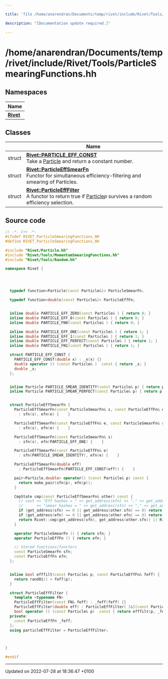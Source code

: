 ```yaml
---

title: 'file /home/anarendran/Documents/temp/rivet/include/Rivet/Tools/ParticleSmearingFunctions.hh'

description: "[Documentation update required.]"

---
```


# /home/anarendran/Documents/temp/rivet/include/Rivet/Tools/ParticleSmearingFunctions.hh



## Namespaces

| Name           |
| -------------- |
| **[Rivet](/documentation/code/namespaces/namespacerivet/)**  |

## Classes

|                | Name           |
| -------------- | -------------- |
| struct | **[Rivet::PARTICLE_EFF_CONST](/documentation/code/classes/structrivet_1_1particle__eff__const/)** <br>Take a <a href="/documentation/code/classes/classrivet_1_1particle/">Particle</a> and return a constant number.  |
| struct | **[Rivet::ParticleEffSmearFn](/documentation/code/classes/structrivet_1_1particleeffsmearfn/)** <br>Functor for simultaneous efficiency-filtering and smearing of Particles.  |
| struct | **[Rivet::ParticleEffFilter](/documentation/code/classes/structrivet_1_1particleefffilter/)** <br>A functor to return true if <a href="/documentation/code/classes/classrivet_1_1particle/">Particle</a>_p_ survives a random efficiency selection.  |




## Source code

```cpp
// -*- C++ -*-
#ifndef RIVET_ParticleSmearingFunctions_HH
#define RIVET_ParticleSmearingFunctions_HH

#include "Rivet/Particle.hh"
#include "Rivet/Tools/MomentumSmearingFunctions.hh"
#include "Rivet/Tools/Random.hh"

namespace Rivet {




  typedef function<Particle(const Particle&)> ParticleSmearFn;

  typedef function<double(const Particle&)> ParticleEffFn;


  inline double PARTICLE_EFF_ZERO(const Particle& ) { return 0; }
  inline double PARTICLE_EFF_0(const Particle& ) { return 0; }
  inline double PARTICLE_FN0(const Particle& ) { return 0; }

  inline double PARTICLE_EFF_ONE(const Particle& ) { return 1; }
  inline double PARTICLE_EFF_1(const Particle& ) { return 1; }
  inline double PARTICLE_EFF_PERFECT(const Particle& ) { return 1; }
  inline double PARTICLE_FN1(const Particle& ) { return 1; }

  struct PARTICLE_EFF_CONST {
    PARTICLE_EFF_CONST(double x) : _x(x) {}
    double operator () (const Particle& )  const { return _x; }
    double _x;
  };


  inline Particle PARTICLE_SMEAR_IDENTITY(const Particle& p) { return p; }
  inline Particle PARTICLE_SMEAR_PERFECT(const Particle& p) { return p; }


  struct ParticleEffSmearFn {
    ParticleEffSmearFn(const ParticleSmearFn& s, const ParticleEffFn& e)
      : sfn(s), efn(e) {    }

    ParticleEffSmearFn(const ParticleEffFn& e, const ParticleSmearFn& s)
      : sfn(s), efn(e) {    }

    ParticleEffSmearFn(const ParticleSmearFn& s)
      : sfn(s), efn(PARTICLE_EFF_ONE) {    }

    ParticleEffSmearFn(const ParticleEffFn& e)
      : sfn(PARTICLE_SMEAR_IDENTITY), efn(e) {    }

    ParticleEffSmearFn(double eff)
      : ParticleEffSmearFn(PARTICLE_EFF_CONST(eff)) {    }

    pair<Particle,double> operator() (const Particle& p) const {
      return make_pair(sfn(p), efn(p));
    }

    CmpState cmp(const ParticleEffSmearFn& other) const {
      // cout << "Eff hashes = " << get_address(efn) << "," << get_address(other.efn) << "; "
      //      << "smear hashes = " << get_address(sfn) << "," << get_address(other.sfn) << '\n';
      if (get_address(sfn) == 0 || get_address(other.sfn) == 0) return CmpState::NEQ;
      if (get_address(efn) == 0 || get_address(other.efn) == 0) return CmpState::NEQ;
      return Rivet::cmp(get_address(sfn), get_address(other.sfn)) || Rivet::cmp(get_address(efn), get_address(other.efn));
    }

    operator ParticleSmearFn () { return sfn; }
    operator ParticleEffFn () { return efn; }

    // Stored functions/functors
    const ParticleSmearFn sfn;
    const ParticleEffFn efn;
  };


  inline bool efffilt(const Particle& p, const ParticleEffFn& feff) {
    return rand01() < feff(p);
  }

  struct ParticleEffFilter {
    template <typename FN>
    ParticleEffFilter(const FN& feff) : _feff(feff) {}
    ParticleEffFilter(double eff) : ParticleEffFilter( [&](const Particle& p){return eff;} ) {}
    bool operator () (const Particle& p)  const { return efffilt(p, _feff); }
  private:
    const ParticleEffFn _feff;
  };
  using particleEffFilter = ParticleEffFilter;



}

#endif
```


-------------------------------

Updated on 2022-07-28 at 18:36:47 +0100

